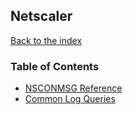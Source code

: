 ## Netscaler
[Back to the index](../README.md)

### Table of Contents
- [NSCONMSG Reference](netscaler/nsconmsg.md)
- [Common Log Queries](netscaler/common_log_queries.md)